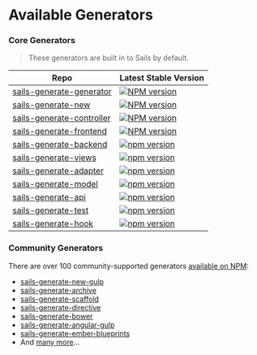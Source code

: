 # Available Generators

### Core Generators

> These generators are built in to Sails by default.

| Repo       |  Latest Stable Version   |
|------------|--------------------------|
| [sails-generate-generator](https://github.com/balderdashy/sails-generate-generator)  | [![NPM version](https://badge.fury.io/js/sails-generate-generator.png)](http://badge.fury.io/js/sails-generate-generator) |
| [sails-generate-new](https://github.com/balderdashy/sails-generate-new) | [![NPM version](https://badge.fury.io/js/sails-generate-new.png)](http://badge.fury.io/js/sails-generate-new) |
| [sails-generate-controller](https://github.com/balderdashy/sails-generate-controller) | [![NPM version](https://badge.fury.io/js/sails-generate-controller.png)](http://badge.fury.io/js/sails-generate-controller) |
| [sails-generate-frontend](https://github.com/balderdashy/sails-generate-frontend) | [![NPM version](https://badge.fury.io/js/sails-generate-frontend.png)](http://badge.fury.io/js/sails-generate-frontend) |
| [sails-generate-backend](https://github.com/balderdashy/sails-generate-backend) | [![npm version](https://badge.fury.io/js/sails-generate-backend.png)](https://badge.fury.io/js/sails-generate-backend) |
| [sails-generate-views](https://github.com/balderdashy/sails-generate-views)   | [![npm version](https://badge.fury.io/js/sails-generate-views.png)](https://badge.fury.io/js/sails-generate-views) |
| [sails-generate-adapter](https://github.com/balderdashy/sails-generate-adapter)   | [![npm version](https://badge.fury.io/js/sails-generate-adapter.png)](https://badge.fury.io/js/sails-generate-adapter) |
| [sails-generate-model](https://github.com/balderdashy/sails-generate-model)   | [![npm version](https://badge.fury.io/js/sails-generate-model.png)](https://badge.fury.io/js/sails-generate-model) |
| [sails-generate-api](https://github.com/balderdashy/sails-generate-api)   | [![npm version](https://badge.fury.io/js/sails-generate-api.png)](https://badge.fury.io/js/sails-generate-api) |
| [sails-generate-test](https://github.com/balderdashy/sails-generate-test) | [![npm version](https://badge.fury.io/js/sails-generate-test.png)](https://badge.fury.io/js/sails-generate-test) |
| [sails-generate-hook](https://github.com/balderdashy/sails-generate-hook) | [![npm version](https://badge.fury.io/js/sails-generate-hook.png)](https://badge.fury.io/js/sails-generate-hook) |



### Community Generators

There are over 100 community-supported generators [available on NPM](https://www.npmjs.com/search?q=sails+generate):

+ [sails-generate-new-gulp](https://github.com/Karnith/sails-generate-new-gulp)
+ [sails-generate-archive](https://github.com/jaumard/sails-generate-archive)
+ [sails-generate-scaffold](https://github.com/irlnathan/sails-generate-scaffold)
+ [sails-generate-directive](https://github.com/balderdashy/sails-generate-directive)
+ [sails-generate-bower](https://github.com/smies/sails-generate-bower)
+ [sails-generate-angular-gulp](https://github.com/Karnith/sails-generate-angular-gulp) 
+ [sails-generate-ember-blueprints](https://github.com/mphasize/sails-generate-ember-blueprints)
+ And [many more](https://www.npmjs.com/search?q=sails+generate)...


<docmeta name="displayName" value="Available Generators">
